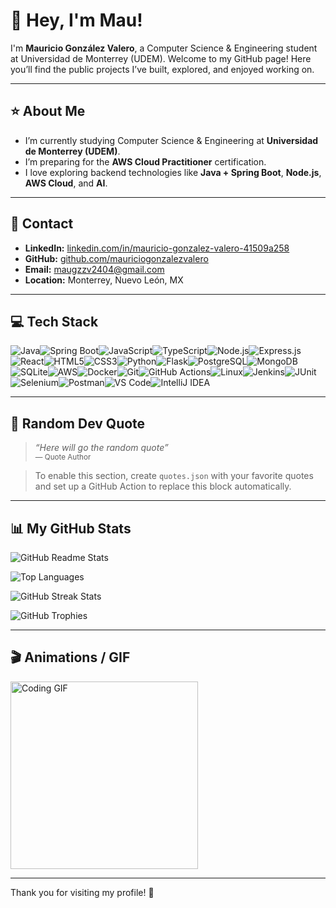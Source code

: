 # 👋 Hey, I'm Mau!

I'm **Mauricio González Valero**, a Computer Science & Engineering student at Universidad de Monterrey (UDEM). Welcome to my GitHub page! Here you’ll find the public projects I’ve built, explored, and enjoyed working on.

---

## ⭐ About Me

- I’m currently studying Computer Science & Engineering at **Universidad de Monterrey (UDEM)**.
- I’m preparing for the **AWS Cloud Practitioner** certification.
- I love exploring backend technologies like **Java + Spring Boot**, **Node.js**, **AWS Cloud**, and **AI**.

---

## 🔗 Contact

- **LinkedIn:** [linkedin.com/in/mauricio-gonzalez-valero-41509a258](https://www.linkedin.com/in/mauricio-gonzalez-valero-41509a258/)
- **GitHub:** [github.com/mauriciogonzalezvalero](https://github.com/mauriciogonzalezvalero)
- **Email:** maugzzv2404@gmail.com
- **Location:** Monterrey, Nuevo León, MX

---

## 💻 Tech Stack

<img src="https://img.shields.io/badge/Java-007396?style=for-the-badge&logo=java&logoColor=white" alt="Java" /><img src="https://img.shields.io/badge/Spring%20Boot-6DB33F?style=for-the-badge&logo=springboot&logoColor=white" alt="Spring Boot" /><img src="https://img.shields.io/badge/JavaScript-F7DF1E?style=for-the-badge&logo=javascript&logoColor=black" alt="JavaScript" /><img src="https://img.shields.io/badge/TypeScript-3178C6?style=for-the-badge&logo=typescript&logoColor=white" alt="TypeScript" /><img src="https://img.shields.io/badge/Node.js-339933?style=for-the-badge&logo=nodedotjs&logoColor=white" alt="Node.js" /><img src="https://img.shields.io/badge/Express.js-000000?style=for-the-badge&logo=express&logoColor=white" alt="Express.js" /><img src="https://img.shields.io/badge/React-20232A?style=for-the-badge&logo=react&logoColor=61DAFB" alt="React" /><img src="https://img.shields.io/badge/HTML5-E34F26?style=for-the-badge&logo=html5&logoColor=white" alt="HTML5" /><img src="https://img.shields.io/badge/CSS3-1572B6?style=for-the-badge&logo=css3&logoColor=white" alt="CSS3" /><img src="https://img.shields.io/badge/Python-3776AB?style=for-the-badge&logo=python&logoColor=white" alt="Python" /><img src="https://img.shields.io/badge/Flask-000000?style=for-the-badge&logo=flask&logoColor=white" alt="Flask" /><img src="https://img.shields.io/badge/PostgreSQL-336791?style=for-the-badge&logo=postgresql&logoColor=white" alt="PostgreSQL" /><img src="https://img.shields.io/badge/MongoDB-47A248?style=for-the-badge&logo=mongodb&logoColor=white" alt="MongoDB" /><img src="https://img.shields.io/badge/SQLite-003B57?style=for-the-badge&logo=sqlite&logoColor=white" alt="SQLite" /><img src="https://img.shields.io/badge/AWS-232F3E?style=for-the-badge&logo=amazonaws&logoColor=white" alt="AWS" /><img src="https://img.shields.io/badge/Docker-2496ED?style=for-the-badge&logo=docker&logoColor=white" alt="Docker" /><img src="https://img.shields.io/badge/Git-F05032?style=for-the-badge&logo=git&logoColor=white" alt="Git" /><img src="https://img.shields.io/badge/GitHub_Actions-2088FF?style=for-the-badge&logo=githubactions&logoColor=white" alt="GitHub Actions" /><img src="https://img.shields.io/badge/Linux-FCC624?style=for-the-badge&logo=linux&logoColor=black" alt="Linux" /><img src="https://img.shields.io/badge/Jenkins-D24939?style=for-the-badge&logo=jenkins&logoColor=white" alt="Jenkins" /><img src="https://img.shields.io/badge/JUnit-25A162?style=for-the-badge&logo=junit5&logoColor=white" alt="JUnit" /><img src="https://img.shields.io/badge/Selenium-43B02A?style=for-the-badge&logo=selenium&logoColor=white" alt="Selenium" /><img src="https://img.shields.io/badge/Postman-FF6C37?style=for-the-badge&logo=postman&logoColor=white" alt="Postman" /><img src="https://img.shields.io/badge/Visual_Studio_Code-007ACC?style=for-the-badge&logo=visualstudiocode&logoColor=white" alt="VS Code" /><img src="https://img.shields.io/badge/IntelliJ_IDEA-000000?style=for-the-badge&logo=intellijidea&logoColor=white" alt="IntelliJ IDEA" />

---

## 📝 Random Dev Quote

> _“Here will go the random quote”_  
> <sub>— Quote Author</sub>

> To enable this section, create `quotes.json` with your favorite quotes and set up a GitHub Action to replace this block automatically.

---

## 📊 My GitHub Stats

<!-- GitHub Readme Stats -->
<img
  src="https://github-readme-stats.vercel.app/api?username=mauriciogonzalezvalero&show_icons=true&theme=radical"
  alt="GitHub Readme Stats"
/>

<!-- Top Languages -->
<img
  src="https://github-readme-stats.vercel.app/api/top-langs/?username=mauriciogonzalezvalero&layout=compact&theme=radical"
  alt="Top Languages"
/>

<!-- GitHub Streak Stats -->
<img
  src="https://github-readme-streak-stats.herokuapp.com/?user=mauriciogonzalezvalero&theme=radical&date_format=M%20j%5B%2C%20Y%5D"
  alt="GitHub Streak Stats"
/>

<!-- Profile Trophy -->
<img src="https://github-profile-trophy.vercel.app/?username=mauriciogonzalezvalero&theme=onedark" alt="GitHub Trophies" />

---

## 🎬 Animations / GIF

<img src="https://media.giphy.com/media/3oEjI6SIIHBdRxXI40/giphy.gif" alt="Coding GIF" width="300" />

---

Thank you for visiting my profile! 👋
